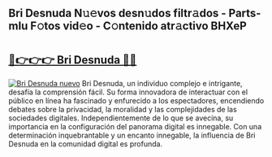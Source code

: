 ## Bri Desnuda N𝚞𝚎vos desn𝚞dos filtr𝚊dos - Parts-mIu F𝚘tos vid𝚎o - C𝚘ntenido atr𝚊ctivo BHXeP

# <h2><a href="http://mb9wrjw.tromn.icu/?c=Bri+Desnuda">🔗👉👉👉 Bri Desnuda 🔗🔗</a></h2>

[![Bri Desnuda nuevo](https://i.imgur.com/pEAQMta.gif)](http://mb9wrjw.tromn.icu/?c=Bri+Desnuda)
Bri Desnuda, un individuo complejo e intrigante, desafía la comprensión fácil. Su forma innovadora de interactuar con el público en línea ha fascinado y enfurecido a los espectadores, encendiendo debates sobre la privacidad, la moralidad y las complejidades de las sociedades digitales. Independientemente de lo que se avecina, su importancia en la configuración del panorama digital es innegable. Con una determinación inquebrantable y un encanto innegable, la influencia de Bri Desnuda en la comunidad digital es profunda.
